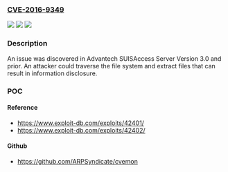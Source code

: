 ### [CVE-2016-9349](https://cve.mitre.org/cgi-bin/cvename.cgi?name=CVE-2016-9349)
![](https://img.shields.io/static/v1?label=Product&message=Advantech%20SUSIAccess%20Server%203.0%20and%20prior&color=blue)
![](https://img.shields.io/static/v1?label=Version&message=n%2Fa&color=blue)
![](https://img.shields.io/static/v1?label=Vulnerability&message=Advantech%20SUSIAccess%20Server%20traverse%20the%20file%20system&color=brighgreen)

### Description

An issue was discovered in Advantech SUISAccess Server Version 3.0 and prior. An attacker could traverse the file system and extract files that can result in information disclosure.

### POC

#### Reference
- https://www.exploit-db.com/exploits/42401/
- https://www.exploit-db.com/exploits/42402/

#### Github
- https://github.com/ARPSyndicate/cvemon

